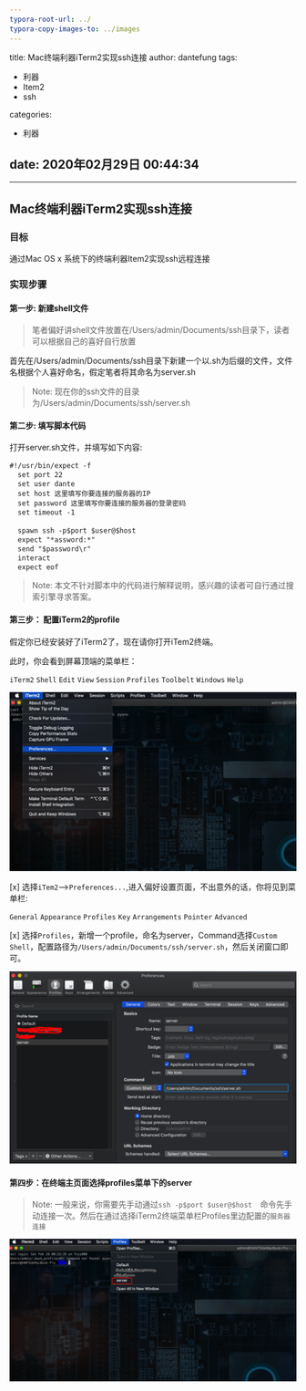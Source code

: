 ```yaml
---
typora-root-url: ../
typora-copy-images-to: ../images
---
```


title:  Mac终端利器iTerm2实现ssh连接
author: dantefung
tags:

  - 利器
  - Item2
  - ssh

categories:
  - 利器

date: 2020年02月29日 00:44:34
----

----



## Mac终端利器iTerm2实现ssh连接

### 目标

通过Mac OS x 系统下的终端利器Item2实现ssh远程连接

### 实现步骤

#### 第一步: 新建shell文件

> 笔者偏好讲shell文件放置在/Users/admin/Documents/ssh目录下，读者可以根据自己的喜好自行放置

首先在/Users/admin/Documents/ssh目录下新建一个以.sh为后缀的文件，文件名根据个人喜好命名，假定笔者将其命名为server.sh

> Note: 现在你的ssh文件的目录为/Users/admin/Documents/ssh/server.sh

#### 第二步: 填写脚本代码

打开server.sh文件，并填写如下内容:

```shell
#!/usr/bin/expect -f  
  set port 22  
  set user dante
  set host 这里填写你要连接的服务器的IP
  set password 这里填写你要连接的服务器的登录密码
  set timeout -1
   
  spawn ssh -p$port $user@$host  
  expect "*assword:*"  
  send "$password\r"  
  interact  
  expect eof

```

> Note: 本文不针对脚本中的代码进行解释说明，感兴趣的读者可自行通过搜索引擎寻求答案。

#### 第三步： 配置iTerm2的profile

假定你已经安装好了iTerm2了，现在请你打开iTem2终端。

此时，你会看到屏幕顶端的菜单栏：

`iTerm2`  `Shell` `Edit` `View` `Session` `Profiles` `Toolbelt` `Windows` `Help`

![image-20200229013028044](../images/image-20200229013028044.png)

[x] 选择`iTem2`-->`Preferences...`,进入偏好设置页面，不出意外的话，你将见到菜单栏:

`General` `Appearance` `Profiles` `Key` `Arrangements` `Pointer` `Advanced`


[x] 选择`Profiles`，新增一个profile，命名为server，Command选择`Custom Shell`，配置路径为`/Users/admin/Documents/ssh/server.sh`，然后关闭窗口即可。

![image-20200229011920187](../images/image-20200229011920187.png)

#### 第四步：在终端主页面选择profiles菜单下的server

> Note: 一般来说，你需要先手动通过`ssh -p$port $user@$host  `命令先手动连接一次。然后在通过选择iTerm2终端菜单栏Profiles里边配置的`服务器连接`

![image-20200229013441719](../images/image-20200229013441719.png)